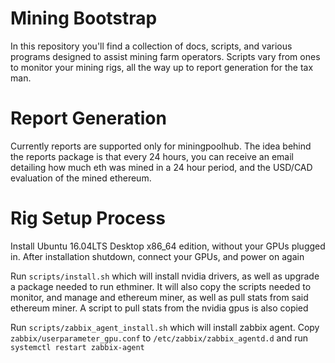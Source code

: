 # Mining Bootstrap

In this repository you'll find a collection of docs, scripts, and various programs designed to assist mining farm operators.
Scripts vary from ones to monitor your mining rigs, all the way up to report generation for the tax man.


# Report Generation

Currently reports are supported only for miningpoolhub. The idea behind the reports package is that every 24 hours, you can receive an email detailing how much eth was mined in a 24 hour period, and the USD/CAD evaluation of the mined ethereum. 

# Rig Setup Process

Install Ubuntu 16.04LTS Desktop x86_64 edition, without your GPUs plugged in. After installation shutdown, connect your GPUs, and power on again

Run `scripts/install.sh` which will install nvidia drivers, as well as upgrade a package needed to run ethminer. It will also copy the scripts needed to monitor, and manage and ethereum miner, as well as pull stats from said ethereum miner. A script to pull stats from the nvidia gpus is also copied

Run `scripts/zabbix_agent_install.sh`  which will install zabbix agent. 
Copy `zabbix/userparameter_gpu.conf` to `/etc/zabbix/zabbix_agentd.d` and run `systemctl restart zabbix-agent`